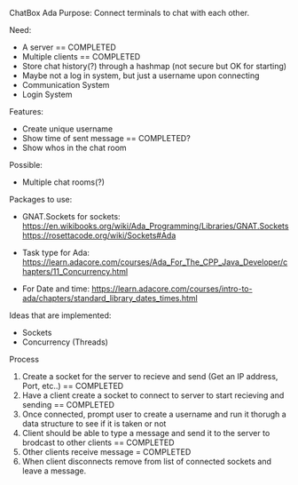 ChatBox Ada
Purpose: Connect terminals to chat with each other.

Need:
- A server == COMPLETED
- Multiple clients == COMPLETED
- Store chat history(?) through a hashmap (not secure but OK for starting)
- Maybe not a log in system, but just a username upon connecting
- Communication System 
- Login System

Features:
- Create unique username
- Show time of sent message == COMPLETED?
- Show whos in the chat room

Possible:
- Multiple chat rooms(?)

Packages to use:
- GNAT.Sockets for sockets: 
    https://en.wikibooks.org/wiki/Ada_Programming/Libraries/GNAT.Sockets 
    https://rosettacode.org/wiki/Sockets#Ada 

- Task type for Ada:
    https://learn.adacore.com/courses/Ada_For_The_CPP_Java_Developer/chapters/11_Concurrency.html

- For Date and time:
    https://learn.adacore.com/courses/intro-to-ada/chapters/standard_library_dates_times.html

Ideas that are implemented:
- Sockets
- Concurrency (Threads)

Process
1. Create a socket for the server to recieve and send (Get an IP address, Port, etc..) == COMPLETED
2. Have a client create a socket to connect to server to start recieving and sending == COMPLETED
3. Once connected, prompt user to create a username and run it thorugh a data structure to see if it is taken or not
4. Client should be able to type a message and send it to the server to brodcast to other clients == COMPLETED 
5. Other clients receive message = COMPLETED 
6. When client disconnects remove from list of connected sockets and leave a message.

